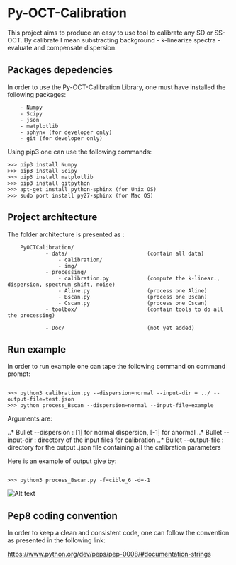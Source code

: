 # Py-OCT-Calibration

This project aims to produce an easy to use tool to calibrate any SD or SS-OCT. By calibrate I mean substracting background - k-linearize spectra - evaluate and compensate dispersion.

## Packages depedencies

In order to use the Py-OCT-Calibration Library, one must have installed the following packages:

```
    - Numpy
    - Scipy
    - json
    - matplotlib
    - sphynx (for developer only)
    - git (for developer only)

```

Using pip3 one can use the following commands:

```console
>>> pip3 install Numpy
>>> pip3 install Scipy
>>> pip3 install matplotlib
>>> pip3 install gitpython
>>> apt-get install python-sphinx (for Unix OS)
>>> sudo port install py27-sphinx (for Mac OS)
```

## Project architecture

The folder architecture is presented as :

```
    PyOCTCalibration/
            - data/                         (contain all data)
                - calibration/
                - img/
            - processing/                
                - calibration.py            (compute the k-linear., dispersion, spectrum shift, noise)
                - Aline.py                  (process one Aline)
                - Bscan.py                  (process one Bscan)
                - Cscan.py                  (process one Cscan)
            - toolbox/                      (contain tools to do all the processing)

            - Doc/                          (not yet added)

```


## Run example

In order to run example one can tape the following command on command prompt:

```console

>>> python3 calibration.py --dispersion=normal --input-dir = ../ --output-file=test.json
>>> python process_Bscan --dispersion=normal --input-file=example

```

Arguments are:

..* Bullet --dispersion : [1] for normal dispersion, [-1] for anormal
..* Bullet --input-dir : directory of the input files for calibration
..* Bullet --output-file : directory for the output .json file containing all the calibration parameters



Here is an example of output give by:

```console

>>> python3 process_Bscan.py -f=cible_6 -d=-1

```

![Alt text](results/example.png?raw=true "Title")

## Pep8 coding convention

In order to keep a clean and consistent code, one can follow the convention as presented in the following link:

https://www.python.org/dev/peps/pep-0008/#documentation-strings
